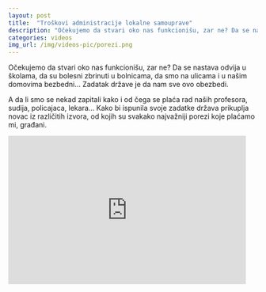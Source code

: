 ```yaml
---
layout: post
title:  "Troškovi administracije lokalne samouprave"
description: "Očekujemo da stvari oko nas funkcionišu, zar ne? Da se nastava odvija u školama, da su bolesni zbrinuti u bolnicama, da smo na ulicama i u našim domovima bezbedni… Zadatak  države je da nam sve ovo obezbedi. A da li smo se nekad zapitali kako i od čega se plaća rad naših profesora, sudija, policajaca, lekara…"
categories: videos
img_url: /img/videos-pic/porezi.png
---
```


Očekujemo da stvari oko nas funkcionišu, zar ne? Da se nastava odvija u školama, da su bolesni zbrinuti u bolnicama, da smo na ulicama i u našim domovima bezbedni… Zadatak  države je da nam sve ovo obezbedi.

A da li smo se nekad zapitali kako i od čega se plaća rad naših profesora, sudija, policajaca, lekara… Kako bi ispunila svoje zadatke država prikuplja novac iz različitih izvora, od kojih su svakako najvažniji porezi koje plaćamo mi, građani.

<iframe width="480" height="300" src="https://www.youtube.com/embed/Yi2Hs4PIJd8" frameborder="0" allowfullscreen></iframe>